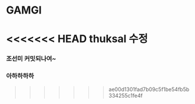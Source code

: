 # GAMGI

<<<<<<< HEAD
thuksal 수정
=======

### 조선미 커밋되나여~


### 아하하하하
>>>>>>> ae00d1301fad7b09c5f1be54fb5b334255c1fe4f
